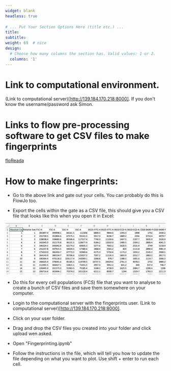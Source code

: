 ```yaml
---
widget: blank
headless: true

# ... Put Your Section Options Here (title etc.) ...
title:
subtitle:
weight: 69  # nice
design:
  # Choose how many columns the section has. Valid values: 1 or 2.
  columns: '1'
---
```


# Link to computational environment.

(Link to computational server)[http://139.184.170.218:8000]. If you don't know the username/password ask Simon.


# Links to flow pre-processing software to get CSV files to make fingerprints

[floReada](https://floreada.io/analysis)

# How to make fingerprints:

- Go to the above link and gate out your cells. You can probably do this is FlowJo too.

- Export the cells within the gate as a CSV file, this should give you a CSV file that looks like this when you open it in Excel:

![CSV Flow image](csvFlow.png)

- Do this for every cell populations (FCS) file that you want to analyse to create a bunch of CSV files and save them somewhere on your computer.

- Login to the computational server with the fingerprints user. (Link to computational server)[http://139.184.170.218:8000].

- Click on your user folder.

- Drag and drop the CSV files you created into your folder and click upload wen asked.

- Open "Fingerprinting.ipynb"

- Follow the instructions in the file, which will tell you how to update the file depending on what you want to plot. Use shift + enter to run each cell.
